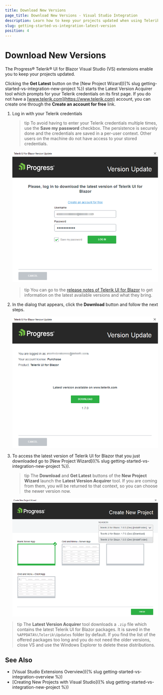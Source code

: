 ```yaml
---
title: Download New Versions
page_title: Download New Versions - Visual Studio Integration
description: Learn how to keep your projects updated when using Telerik UI for Blazor.
slug: getting-started-vs-integration-latest-version
position: 4
---
```


# Download New Versions

The Progress&reg; Telerik&reg; UI for Blazor Visual Studio (VS) extensions enable you to keep your projects updated.


<!--
The Latest Version Retrieval tool automatically checks for the latest Telerik UI for Blazor distribution which is available for you on the Telerik website. Once a day, upon loading a project with Telerik UI for Blazor components, the extensions query the Telerik website for a new version of Telerik UI for Blazor. When a new version is detected, a notification is displayed that lets you download it.

![Getting the latest version notification](images/lva_notification.png)

Clicking the **Update Now** button starts the Latest Version Acquirer tool which prompts for your Telerik credentials on its first page. If you do not have a [www.telerik.com](https://www.telerik.com) account, you can create one through the **Create an account for free** link.

-->


Clicking the **Get Latest** button on the [New Project Wizard]({% slug getting-started-vs-integration-new-project %}) starts the Latest Version Acquirer tool which prompts for your Telerik credentials on its first page. If you do not have a [www.telerik.com](https://www.telerik.com) account, you can create one through the **Create an account for free** link.

1. Log in with your Telerik credentials

    >tip To avoid having to enter your Telerik credentials multiple times, use the **Save my password** checkbox. The persistence is securely done and the credentials are saved in a per-user context. Other users on the machine do not have access to your stored credentials.

    ![First, log in](images/login-vs-ext-download.png)

    >tip You can go to the [release notes of Telerik UI for Blazor](https://www.telerik.com/support/whats-new/blazor-ui/release-history) to get information on the latest available versions and what they bring.

1. In the dialog that appears, click the **Download** button and follow the next steps.

    ![Confirming the download of the latest version dialog](images/download-new-version.png)

1. To access the latest version of Telerik UI for Blazor that you just downloaded go to [New Project Wizard]({% slug getting-started-vs-integration-new-project %}).

    >tip The **Download** and **Get Latest** buttons of the **New Project Wizard** launch the **Latest Version Acquirer** tool. If you are coming from them, you will be returned to that context, so you can choose the newer version now.

    ![The new version is now available in the New Project wizard](images/new-version-in-new-project-wizard.png)
    
    
>tip The **Latest Version Acquirer** tool downloads a `.zip` file which contains the latest Telerik UI for Blazor packages. It is saved in the `%APPDATA%\Telerik\Updates` folder by default. If you find the list of the offered packages too long and you do not need the older versions, close VS and use the Windows Explorer to delete these distributions.

## See Also

* [Visual Studio Extensions Overview]({% slug getting-started-vs-integration-overview %})
* [Creating New Projects with Visual Studio]({% slug getting-started-vs-integration-new-project %})
